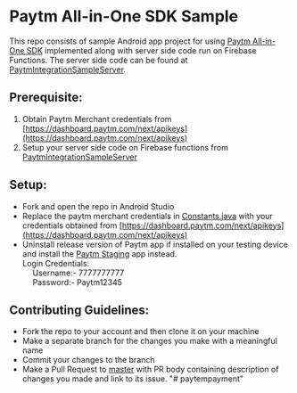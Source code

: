 # Paytm All-in-One SDK Sample

This repo consists of sample Android app project for using [Paytm All-in-One SDK](https://developer.paytm.com/docs/all-in-one-sdk) implemented along with server side code run on Firebase Functions. The server side code can be found at [PaytmIntegrationSampleServer](https://github.com/Parthav46/PaytmIntegrationSampleServer).

## Prerequisite:

1. Obtain Paytm Merchant credentials from [https://dashboard.paytm.com/next/apikeys](https://dashboard.paytm.com/next/apikeys)
2. Setup your server side code on Firebase functions from [PaytmIntegrationSampleServer](https://github.com/Parthav46/PaytmIntegrationSampleServer)

## Setup:

- Fork and open the repo in Android Studio
- Replace the paytm merchant credentials in [Constants.java](./app/src/main/java/com/example/paytmapi/Constants.java) with your credentials obtained from [https://dashboard.paytm.com/next/apikeys](https://dashboard.paytm.com/next/apikeys)
- Uninstall release version of Paytm app if installed on your testing device and install the [Paytm Staging](https://drive.google.com/file/d/1BfvEa04KStQ0WDGG9L4Fd75lKJlrp1X9/view?usp=sharing) app instead. <br> 
    Login Credentials: <br>
    &emsp; Username:- 7777777777 <br>
    &emsp; Password:- Paytm12345
    
 ## Contributing Guidelines:
- Fork the repo to your account and then clone it on your machine
- Make a separate branch for the changes you make with a meaningful name
- Commit your changes to the branch
- Make a Pull Request to [master](../../tree/master) with PR body containing description of changes you made and link to its issue.
"# paytempayment" 
